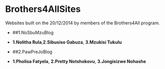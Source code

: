 Brothers4AllSites
=================

Websites built on the 20/12/2014 by members of the Brothers4All program.


- ##1.NoSbuMzuBlog
+ **1.Nolitha Rula**,**2.Sibusiso Gabuza**, **3.Mzukisi Tukulu**

- ##2.PawPreJoBlog
+ **1.Pholisa Fatyela**, **2.Pretty Notshokovu**, **3.Jongisizwe Nohashe**

